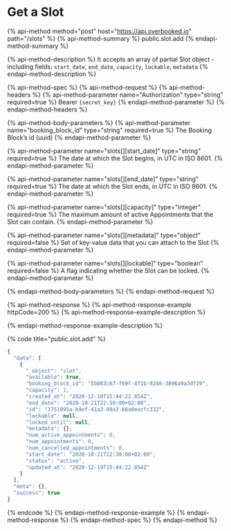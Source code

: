# Get a Slot

{% api-method method="post" host="https://api.overbooked.io" path="/slots" %}
{% api-method-summary %}
public.slot.add
{% endapi-method-summary %}

{% api-method-description %}
It accepts an array of partial Slot object - including fields: `start_date`, `end_date`, `capacity`, `lockable`, `metadata`
{% endapi-method-description %}

{% api-method-spec %}
{% api-method-request %}
{% api-method-headers %}
{% api-method-parameter name="Authorization" type="string" required=true %}
Bearer `{secret_key}`
{% endapi-method-parameter %}
{% endapi-method-headers %}

{% api-method-body-parameters %}
{% api-method-parameter name="booking\_block\_id" type="string" required=true %}
The Booking Block’s id \(uuid\)
{% endapi-method-parameter %}

{% api-method-parameter name="slots\[\]\[start\_date\]" type="string" required=true %}
The date at which the Slot begins, in UTC in ISO 8601.
{% endapi-method-parameter %}

{% api-method-parameter name="slots\[\]\[end\_date\]" type="string" required=true %}
The date at which the Slot ends, in UTC in ISO 8601.
{% endapi-method-parameter %}

{% api-method-parameter name="slots\[\]\[capacity\]" type="integer" required=true %}
The maximum amount of active Appointments that the Slot can contain.
{% endapi-method-parameter %}

{% api-method-parameter name="slots\[\]\[metadata\]" type="object" required=false %}
Set of key-value data that you can attach to the Slot
{% endapi-method-parameter %}

{% api-method-parameter name="slots\[\]\[lockable\]" type="boolean" required=false %}
A flag indicating whether the Slot can be locked.
{% endapi-method-parameter %}

{% endapi-method-body-parameters %}
{% endapi-method-request %}

{% api-method-response %}
{% api-method-response-example httpCode=200 %}
{% api-method-response-example-description %}

{% endapi-method-response-example-description %}

{% code title="public.slot.add" %}
```javascript
{
  "data": [
    {
      "_object": "slot",
      "available": true,
      "booking_block_id": "5b003c67-f69f-471b-9268-3896a9a3df29",
      "capacity": 1,
      "created_at": "2020-12-19T15:44:22.854Z",
      "end_date": "2020-10-21T22:50:00+02:00",
      "id": "3751095a-b4ef-41a3-98a3-b8a0eecfc332",
      "lockable": null,
      "locked_until": null,
      "metadata": {},
      "num_active_appointments": 0,
      "num_appointments": 0,
      "num_cancelled_appointments": 0,
      "start_date": "2020-10-21T22:30:00+02:00",
      "status": "active",
      "updated_at": "2020-12-19T15:44:22.854Z"
    }
  ],
  "meta": {},
  "success": true
}
```
{% endcode %}
{% endapi-method-response-example %}
{% endapi-method-response %}
{% endapi-method-spec %}
{% endapi-method %}



